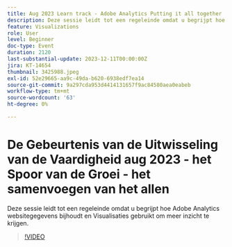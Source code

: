 ```yaml
---
title: Aug 2023 Learn track - Adobe Analytics Putting it all together
description: Deze sessie leidt tot een regeleinde omdat u begrijpt hoe Adobe Analytics websitegegevens bijhoudt en Visualisaties gebruikt om meer inzicht te krijgen.
feature: Visualizations
role: User
level: Beginner
doc-type: Event
duration: 2120
last-substantial-update: 2023-12-11T00:00:00Z
jira: KT-14654
thumbnail: 3425988.jpeg
exl-id: 52e29665-aa9c-49da-b620-6938edf7ea14
source-git-commit: 9a297cda953d4414131657f9ac84580aea0eabeb
workflow-type: tm+mt
source-wordcount: '63'
ht-degree: 0%

---
```


# De Gebeurtenis van de Uitwisseling van de Vaardigheid aug 2023 - het Spoor van de Groei - het samenvoegen van het allen

Deze sessie leidt tot een regeleinde omdat u begrijpt hoe Adobe Analytics websitegegevens bijhoudt en Visualisaties gebruikt om meer inzicht te krijgen.

>[!VIDEO](https://video.tv.adobe.com/v/3456723/?learn=on&captions=dut)
